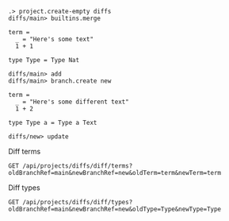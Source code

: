 ```ucm
.> project.create-empty diffs
diffs/main> builtins.merge
```

```unison
term = 
  _ = "Here's some text"
  1 + 1

type Type = Type Nat
```

```ucm
diffs/main> add
diffs/main> branch.create new
```

```unison
term = 
  _ = "Here's some different text"
  1 + 2

type Type a = Type a Text
```

```ucm
diffs/new> update
```

Diff terms

```api
GET /api/projects/diffs/diff/terms?oldBranchRef=main&newBranchRef=new&oldTerm=term&newTerm=term
```

Diff types

```api
GET /api/projects/diffs/diff/types?oldBranchRef=main&newBranchRef=new&oldType=Type&newType=Type
```
